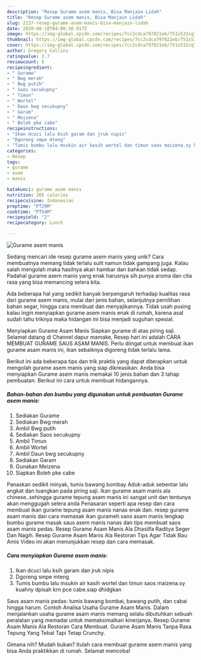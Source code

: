 ```yaml
---
description: "Resep Gurame asem manis, Bisa Manjain Lidah"
title: "Resep Gurame asem manis, Bisa Manjain Lidah"
slug: 2137-resep-gurame-asem-manis-bisa-manjain-lidah
date: 2020-08-18T04:00:30.917Z
image: https://img-global.cpcdn.com/recipes/7cc2cdca797821eb/751x532cq70/gurame-asem-manis-foto-resep-utama.jpg
thumbnail: https://img-global.cpcdn.com/recipes/7cc2cdca797821eb/751x532cq70/gurame-asem-manis-foto-resep-utama.jpg
cover: https://img-global.cpcdn.com/recipes/7cc2cdca797821eb/751x532cq70/gurame-asem-manis-foto-resep-utama.jpg
author: Gregory Collins
ratingvalue: 3.7
reviewcount: 6
recipeingredient:
- " Gurame"
- " Bwg merah"
- " Bwg putih"
- " Saos secukupny"
- " Timun"
- " Wortel"
- " Daun bwg secukupny"
- " Garam"
- " Meizena"
- " Boleh pke cabe"
recipeinstructions:
- "Ikan dcuci lalu ksih garam dan jruk nipis"
- "Dgoreng smpe mteng"
- "Tumis bumbu lalu msukin air kasih wortel dan timun saos maizena.sy kuahny dpisah krn pce cabe.siap dhidgkan"
categories:
- Resep
tags:
- gurame
- asem
- manis

katakunci: gurame asem manis 
nutrition: 265 calories
recipecuisine: Indonesian
preptime: "PT29M"
cooktime: "PT54M"
recipeyield: "2"
recipecategory: Lunch

---
```



![Gurame asem manis](https://img-global.cpcdn.com/recipes/7cc2cdca797821eb/751x532cq70/gurame-asem-manis-foto-resep-utama.jpg)

Sedang mencari ide resep gurame asem manis yang unik? Cara membuatnya memang tidak terlalu sulit namun tidak gampang juga. Kalau salah mengolah maka hasilnya akan hambar dan bahkan tidak sedap. Padahal gurame asem manis yang enak harusnya sih punya aroma dan cita rasa yang bisa memancing selera kita.

Ada beberapa hal yang sedikit banyak berpengaruh terhadap kualitas rasa dari gurame asem manis, mulai dari jenis bahan, selanjutnya pemilihan bahan segar, hingga cara membuat dan menyajikannya. Tidak usah pusing kalau ingin menyiapkan gurame asem manis enak di rumah, karena asal sudah tahu triknya maka hidangan ini bisa menjadi suguhan spesial.

Menyiapkan Gurame Asam Manis Siapkan gurame di atas piring saji. Selamat datang di Channel dapur mamake, Resep hari ini adalah CARA MEMBUAT GURAME SAUS ASAM MANIS. Perlu diingat untuk membuat ikan gurame asam manis ini, ikan sebaiknya digoreng tidak terlalu lama.


Berikut ini ada beberapa tips dan trik praktis yang dapat diterapkan untuk mengolah gurame asem manis yang siap dikreasikan. Anda bisa menyiapkan Gurame asem manis memakai 10 jenis bahan dan 3 tahap pembuatan. Berikut ini cara untuk membuat hidangannya.

<!--inarticleads1-->

##### Bahan-bahan dan bumbu yang digunakan untuk pembuatan Gurame asem manis:

1. Sediakan  Gurame
1. Sediakan  Bwg merah
1. Ambil  Bwg putih
1. Sediakan  Saos secukupny
1. Ambil  Timun
1. Ambil  Wortel
1. Ambil  Daun bwg secukupny
1. Sediakan  Garam
1. Gunakan  Meizena
1. Siapkan  Boleh pke cabe


Panaskan sedikit minyak, tumis bawang bombay Aduk-aduk sebentar lalu angkat dan tuangkan pada piring saji. Ikan gurame asam manis ala chinese..sehingga gurame tepung asam manis ini sangat unit dan tentunya akan menggugah selera anda Penasaran seperti apa resep dan cara membuat ikan gurame tepung asam manis nanas enak dan. resep gurame asam manis dan cara memasak ikan gurameh saos asam manis lengkap bumbu gurame masak saus asem manis nanas dan tips membuat saos asam manis pedas. Resep Gurame Asam Manis Ala Dhasilfa Raditya Seger Dan Nagih. Resep Gurame Asam Manis Ala Restoran Tips Agar Tidak Bau Amis Video ini akan menunjukkan resep dan cara memasak. 

<!--inarticleads2-->

##### Cara menyiapkan Gurame asem manis:

1. Ikan dcuci lalu ksih garam dan jruk nipis
1. Dgoreng smpe mteng
1. Tumis bumbu lalu msukin air kasih wortel dan timun saos maizena.sy kuahny dpisah krn pce cabe.siap dhidgkan


Saus asam manis pedas: tumis bawang bombai, bawang putih, dan cabai hingga harum. Contoh Analisa Usaha Gurame Asam Manis. Dalam menjalankan usaha gurame asam manis memang selalu dibutuhkan sebuah peralatan yang memadai untuk memaksimalkan kinerjanya. Resep Gurame Asam Manis Ala Restoran Cara Membuat. Gurame Asam Manis Tanpa Rasa Tepung Yang Tebal Tapi Tetap Crunchy. 

Gimana nih? Mudah bukan? Itulah cara membuat gurame asem manis yang bisa Anda praktikkan di rumah. Selamat mencoba!
